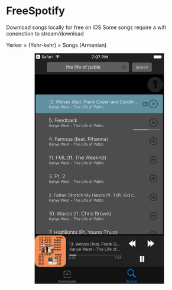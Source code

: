 # FreeSpotify 
Download songs locally for free on iOS
Some songs require a wifi conenction to stream/download

Yerker = (Yehr-kehr) = Songs (Armenian)

<p align="center">
  <img src="https://github.com/stokatyan/FreeSpotify/blob/master/Screen%20Shot.png" width="350"/>
</p>
